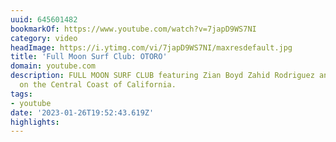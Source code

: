```yaml
---
uuid: 645601482
bookmarkOf: https://www.youtube.com/watch?v=7japD9WS7NI
category: video
headImage: https://i.ytimg.com/vi/7japD9WS7NI/maxresdefault.jpg
title: 'Full Moon Surf Club: OTORO'
domain: youtube.com
description: FULL MOON SURF CLUB featuring Zian Boyd Zahid Rodriguez and Anthony Marlowe
  on the Central Coast of California.
tags:
- youtube
date: '2023-01-26T19:52:43.619Z'
highlights:
---
```



